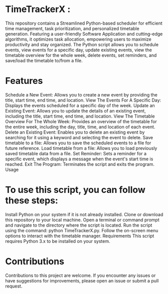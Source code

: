 # TimeTrackerX : 
This repository contains a Streamlined Python-based scheduler for efficient time management, task prioritization, and 
personalized timetable generation. Featuring a user-friendly Software Application and cutting-edge algorithms, it optimizes task allocation, empowering users to maximize productivity and stay organized.
The Python script allows you to schedule events, view events for a specific day, update existing events, view the timetable overview 
for the whole week, delete events, set reminders, and save/load the timetable to/from a file.

# Features
Schedule a New Event: Allows you to create a new event by providing the title, start time, end time, and location.
View The Events For A Specific Day: Displays the events scheduled for a specific day of the week.
Update an Existing Event: Allows you to update the details of an existing event, including the title, start time, end time, and location.
View The Timetable Overview For The Whole Week: Provides an overview of the timetable for the entire week, including the day, title, time, and location of each event.
Delete an Existing Event: Enables you to delete an existing event by searching for it using a keyword and selecting the event to delete.
Save timetable to a file: Allows you to save the scheduled events to a file for future reference.
Load timetable from a file: Allows you to load previously saved timetable data from a file.
Set Reminder: Sets a reminder for a specific event, which displays a message when the event's start time is reached.
Exit The Program: Terminates the script and exits the program.
Usage

# To use this script, you can follow these steps:

Install Python on your system if it is not already installed.
Clone or download this repository to your local machine.
Open a terminal or command prompt and navigate to the directory where the script is located.
Run the script using the command: python TimeTrackerX.py.
Follow the on-screen menu options to interact with the timetable manager.
Requirements
This script requires Python 3.x to be installed on your system.

# Contributions
Contributions to this project are welcome. If you encounter any issues or have suggestions for improvements, please open an issue or submit a pull request.
